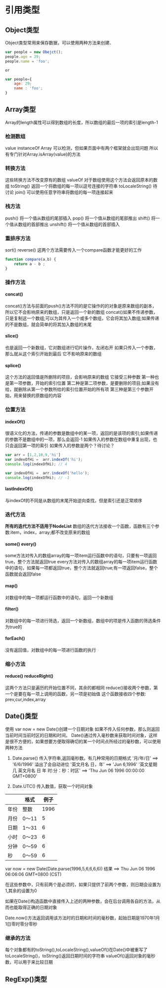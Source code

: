 # 引用类型

## Object类型
Object类型常用来保存数据，可以使用两种方法来创建、
```js
var people = new Obejct();
people.age = 29;
people.name = 'foo';

or

var people={
    age: 29;
    name : 'foo';
}
```
## Array类型
Array的length属性可以得到数组的长度，所以数组的最后一项的索引是length-1

### 检测数组
value instanceOf Array 可以检测，但如果页面中有两个框架就会出现问题
所以有专门针对Array.isArray(value)的方法

### 转换方法
这些转换方法不改变原有的数组
valueOf 对于数组使用这个方法会返回原本的数组
toString() 返回一个将数组的每一项以逗号连接的字符串
toLocaleString() 待讨论
join()  可以使用任意字符串将数组的每一项连接起来

### 栈方法
push() 将一个值从数组的尾部插入
pop()  将一个值从数组的尾部推出
shift() 将一个值从数组的首部推出
unshift() 将一个值从数组的首部插入

### 重排序方法
sort()
reverse()
这两个方法需要传入一个compare函数才能更好的工作

```js
function compare(a,b) {
    return a - b ;
}
```

### 操作方法

#### concat()

concat()方法与前面的push()方法不同的是它操作的的对象是原来数组的副本，所以它不会影响原来的数组，只是返回一个新的数组
concat()如果不传递参数，只是复制这一个数组;可以为其传入一个或多个数组，它会将其加入数组;如果传递的不是数组，就会简单的将其加入数组的末尾

#### slice()

也是返回一个新数组，它对数组进行切片操作，左闭右开
如果只传入一个参数，那么就从这个索引开始到最后
它不影响原来的数组

#### splice()

这个方法的返回值是所删除的项目，会影响原来的数组
它接受三种参数
第一种也是第一项参数，开始的索引位置
第二种是第二项参数，是要删除的项目;如果没有给，就删除从第一个参数所给的索引位置开始的所有项
第三种是第三个参数开始，用来替换的原数组的内容


### 位置方法
#### indexOf()
很语义化的方法，传递的参数是数组中的某一项，返回的是该项的索引;如果传递的参数不是数组中的一项，那么会返回-1
如果传入的参数在数组中重复出现，也只会返回第一项的索引
如果传入的参数是两个？待讨论？

```js
var arr = [1,2,10,9,'hi']
var indexOfHi =  arr.indexOf('hi');
console.log(indexOfHi); // 4

var indexOfHi =  arr.indexOf('hello');
console.log(indexOfHi); // -1
```
#### lastIndexOf()
与indexOf的不同是从数组的末尾开始逆向查找，但是索引还是正常顺序

### 迭代方法
**所有的迭代方法不适用于NodeList**
数组的迭代方法接收一个函数，函数有三个参数:item，index，array;都不改变原来的数组
#### some() every()
some方法对传入的数组array的每一项item运行函数中的语句，只要有一项返回true，整个方法就返回true
every方法对传入的数组array的每一项item运行函数中的语句，如果每一项都返回true，整个方法就返回true;有一项返回false，整个函数就会返回false
#### map()
对数组中的每一项都运行函数中的语句，返回一个新数组
#### filter()
对数组中的每一项进行筛选，返回一个新数组，数组中的项是传入函数的筛选条件为true的
#### forEach()
没有返回值，对数组中的每一项进行函数的执行

### 缩小方法
#### reduce() reduceRight()
这两个方法只是遍历的开始位置不同，其余的都相同
reduce()接收两个参数，第一个是要在每一项上调用的函数，另一项是初始值
这个函数接收四个参数: prev,cur,index,array


## Date()类型
使用 var now =  new Date()创建一个日期对象
如果不传入任何参数，那么则返回当前时间当前时区的日期和时间。
Date()通过传入毫秒数来获取时间对象，这样是很不方便的，如果想要方便取得确切的某一个时间点所经过的毫秒数，可以使用两种方法
1. Date.parse()
传入字符串,返回毫秒数。有几种常用的日期格式
'月/年/日'   ==>  '6/6/1996'  溢出了会自动进位
'英文月名 日，年'   ==>  'Jun 6,1996'
'英文星期几 英文月名 日 年 时:分：秒：时区' ==> 'Thu Jun 06 1996 00:00:00 GMT+0800'

2. Date.UTC()
传入数值，获取一个时间对象

||格式|例子|
|---|---|---|
|年份| 整数|1996|
|月份| 0～11| 5|
|日期|1～31|6|
|小时|0～23|6|
|分钟|0～59|6|    
|秒|0～59|6|
var now = new Date(Date.parse(1996,5,6,6,6,6))
结果 ==> Thu Jun 06 1996 06:06:06 GMT+0800 (CST)

在这些参数中，只有前两个是必须的，如果只提供了前两个参数，则日期会设置为1,其余的设置为0

如果在Date()构造函数中直接传入上述的两种参数，会在后台调用各自的方法，从而也能取得正确的日期对象

Date.now()方法返回调用该方法时的日期和时间的毫秒数，起始日期是1970年1月1日零时零分零秒

### 继承的方法
每个对象都有的toString(),toLocaleString(),valueOf()在Date()中被重写了
toLocaleString()，toString()返回日期时间的字符串
valueOf()返回对象的毫秒数，可以用于来比较日期


## RegExp()类型
